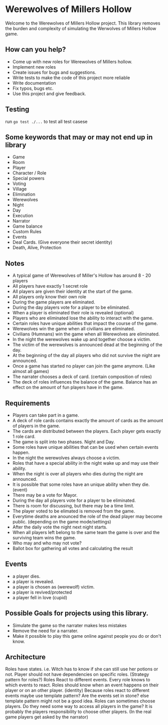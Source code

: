 # Werewolves of Millers Hollow

Welcome to the Werewolves of Millers Hollow project.
This library removes the burden and complexity of simulating the Werwolves of Millers Hollow game.

## How can you help?
* Come up with new roles for Werewolves of Millers hollow.
* Implement new roles
* Create issues for bugs and suggestions.
* Write tests to make the code of this project more reliable
* Write documentation
* Fix typos, bugs etc.
* Use this project and give feedback.

## Testing
run `go test ./...` to test all test casese

## Some keywords that may or may not end up in library
* Game
* Room
* Player
* Character / Role
* Special powers
* Voting
* Village
* Elimination
* Werewolves
* Night
* Day
* Execution
* Narrator
* Game balance
* Custom Rules
* Events
* Deal Cards. (Give everyone their secret identity)
* Death, Alive, Protection


## Notes
* A typical game of Werewolves of Miller's Hollow has around 8 - 20 players
* All players have exactly 1 secret role
* All players are given their identity at the start of the game.
* All players only know their own role
* During the game players are eliminated.
* During the day players vote for a player to be eliminated.
* When a player is eliminated their role is revealed (optional)
* Players who are eliminated lose the ability to interact with the game.
* Certain roles have unique abilities that impact the course of the game.
* Werewolves win the game when all civilians are eliminated.
* Civilians (Humnans) win the game when all Werewolves are eliminated.
* In the night the werewolves wake up and together choose a victim.
* The victim of the werewolves is announced dead at the beginning of the day.
* At the beginning of the day all players who did not survive the night are announced.
* Once a game has started no player can join the game anymore. (Like almost all games)
* The narrater chooses a deck of card. (certain composition of roles)
* The deck of roles influences the balance of the game. Balance has an effect on the amount of fun players have in the game.

## Requirements
* Players can take part in a game.
* A deck of role cards contains exactly the amount of cards as the amount of players in the game.
* The cards are distributed between the players. Each player gets exactly 1 role card.
* The game is split into two phases. Night and Day.
* Some roles have unique abilities that can be used when certain events happen.
* In the night the werewolves always choose a victim.
* Roles that have a special ability in the night wake up and may use their ability.
* When the night is over all players who dies during the night are announced.
* It is possible that some roles have an unique ability when they die. (event)
* There may be a vote for Mayor.
* During the day all players vote for a player to be eliminated.
* There is room for discussing, but there may be a time limit.
* The player voted to be elimated is removed from the game.
* Everytime deaths are anounced the role of the dead player may become public. (depending on the game mode/settings)
* After the daily vote the night next night starts.
* When all players left belong to the same team the game is over and the surviving team wins the game.
* Who may and who may not vote?
* Ballot box for gathering all votes and calculating the result


## Events
* a player dies.
* a player is revealed.
* a player is chosen as (werewolf) victim.
* a player is revived/protected
* a player fell in love (cupid)


## Possible Goals for projects using this library.
* Simulate the game so the narrater makes less mistakes
* Remove the need for a narrater.
* Make it possible to play this game online against people you do or don't know.


## Architecture
Roles have states. i.e. Witch has to know if she can still use her potions or not.
Player should not have dependencies on specific roles. (Strategy pattern for roles?)
Roles React to different events. Every role knows to which events to react.
Roles should know when an event happens on their player or on an other player. (identity)
Because roles react to different events maybe use template pattern? Are the events set in stone? else template pattern might not be a good idea.
Roles can sometimes choose players. Do they need some way to access all players in the game?
It is probably the players responsibility to choose other players. (In the real game players get asked by the narrator)